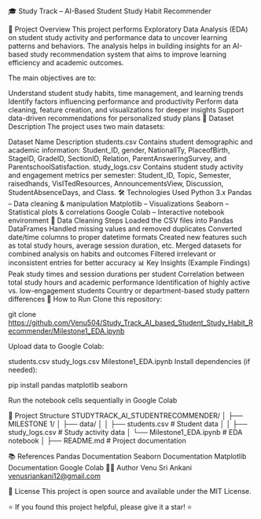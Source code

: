 🎓 Study Track – AI-Based Student Study Habit Recommender

📌 Project Overview
This project performs Exploratory Data Analysis (EDA) on student study activity and performance data to uncover learning patterns and behaviors. The analysis helps in building insights for an AI-based study recommendation system that aims to improve learning efficiency and academic outcomes.

The main objectives are to:

Understand student study habits, time management, and learning trends
Identify factors influencing performance and productivity
Perform data cleaning, feature creation, and visualizations for deeper insights
Support data-driven recommendations for personalized study plans
📂 Dataset Description
The project uses two main datasets:

Dataset Name	Description
students.csv	Contains student demographic and academic information: Student_ID, gender, NationalITy, PlaceofBirth, StageID, GradeID, SectionID, Relation, ParentAnsweringSurvey, and ParentschoolSatisfaction.
study_logs.csv	Contains student study activity and engagement metrics per semester: Student_ID, Topic, Semester, raisedhands, VisITedResources, AnnouncementsView, Discussion, StudentAbsenceDays, and Class.
🛠️ Technologies Used
Python 3.x
Pandas – Data cleaning & manipulation
Matplotlib – Visualizations
Seaborn – Statistical plots & correlations
Google Colab – Interactive notebook environment
🧼 Data Cleaning Steps
Loaded the CSV files into Pandas DataFrames
Handled missing values and removed duplicates
Converted date/time columns to proper datetime formats
Created new features such as total study hours, average session duration, etc.
Merged datasets for combined analysis on habits and outcomes
Filtered irrelevant or inconsistent entries for better accuracy
📊 Key Insights (Example Findings)
Peak study times and session durations per student
Correlation between total study hours and academic performance
Identification of highly active vs. low-engagement students
Country or department-based study pattern differences
🚀 How to Run
Clone this repository:

git clone https://github.com/Venu504/Study_Track_AI_based_Student_Study_Habit_Recommender/Milestone1_EDA.ipynb

Upload data to Google Colab:

students.csv
study_logs.csv
Milestone1_EDA.ipynb
Install dependencies (if needed):

pip install pandas matplotlib seaborn

Run the notebook cells sequentially in Google Colab

📁 Project Structure
STUDYTRACK_AI_STUDENTRECOMMENDER/ │ ├── MILESTONE 1/ │ ├── data/ │ │ ├── students.csv # Student data │ │ ├── study_logs.csv # Study activity data │ └── Milestone1_EDA.ipynb # EDA notebook │ ├── README.md # Project documentation

📚 References
Pandas Documentation
Seaborn Documentation
Matplotlib Documentation
Google Colab
👨‍💻 Author
Venu Sri Ankani venusriankani12@gmail.com

📄 License
This project is open source and available under the MIT License.

⭐ If you found this project helpful, please give it a star! ⭐
